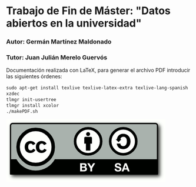 # Trabajo de Fin de Máster: "Datos abiertos en la universidad"

### Autor: Germán Martínez Maldonado
### Tutor: Juan Julián Merelo Guervós

Documentación realizada con LaTeX, para generar el archivo PDF introducir las siguientes órdenes:

```
sudo apt-get install texlive texlive-latex-extra texlive-lang-spanish xzdec
tlmgr init-usertree
tlmgr install xcolor
./makePDF.sh
```

![CC](images/CC-SA-logo.png)
